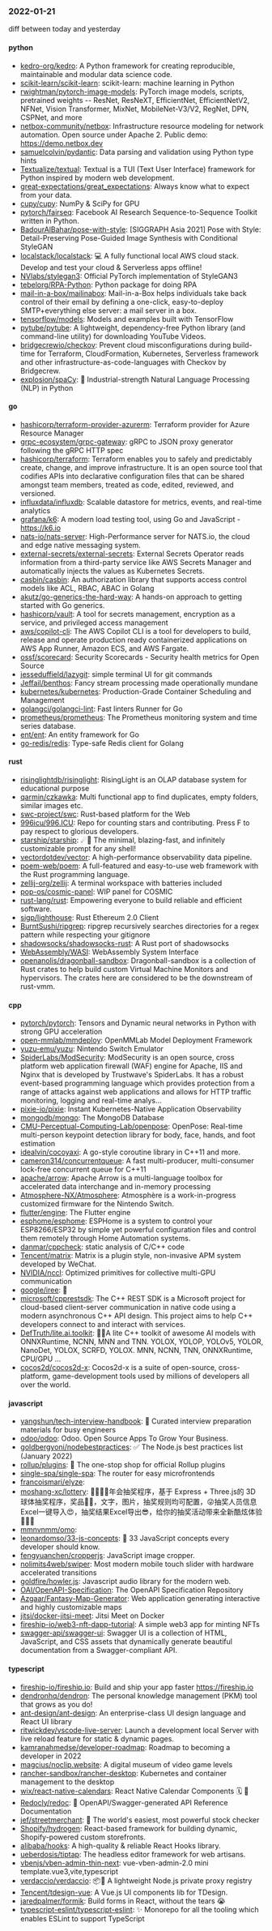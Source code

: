 ### 2022-01-21
diff between today and yesterday

#### python
* [kedro-org/kedro](https://github.com/kedro-org/kedro): A Python framework for creating reproducible, maintainable and modular data science code.
* [scikit-learn/scikit-learn](https://github.com/scikit-learn/scikit-learn): scikit-learn: machine learning in Python
* [rwightman/pytorch-image-models](https://github.com/rwightman/pytorch-image-models): PyTorch image models, scripts, pretrained weights -- ResNet, ResNeXT, EfficientNet, EfficientNetV2, NFNet, Vision Transformer, MixNet, MobileNet-V3/V2, RegNet, DPN, CSPNet, and more
* [netbox-community/netbox](https://github.com/netbox-community/netbox): Infrastructure resource modeling for network automation. Open source under Apache 2. Public demo: https://demo.netbox.dev
* [samuelcolvin/pydantic](https://github.com/samuelcolvin/pydantic): Data parsing and validation using Python type hints
* [Textualize/textual](https://github.com/Textualize/textual): Textual is a TUI (Text User Interface) framework for Python inspired by modern web development.
* [great-expectations/great_expectations](https://github.com/great-expectations/great_expectations): Always know what to expect from your data.
* [cupy/cupy](https://github.com/cupy/cupy): NumPy & SciPy for GPU
* [pytorch/fairseq](https://github.com/pytorch/fairseq): Facebook AI Research Sequence-to-Sequence Toolkit written in Python.
* [BadourAlBahar/pose-with-style](https://github.com/BadourAlBahar/pose-with-style): [SIGGRAPH Asia 2021] Pose with Style: Detail-Preserving Pose-Guided Image Synthesis with Conditional StyleGAN
* [localstack/localstack](https://github.com/localstack/localstack): 💻 A fully functional local AWS cloud stack. Develop and test your cloud & Serverless apps offline!
* [NVlabs/stylegan3](https://github.com/NVlabs/stylegan3): Official PyTorch implementation of StyleGAN3
* [tebelorg/RPA-Python](https://github.com/tebelorg/RPA-Python): Python package for doing RPA
* [mail-in-a-box/mailinabox](https://github.com/mail-in-a-box/mailinabox): Mail-in-a-Box helps individuals take back control of their email by defining a one-click, easy-to-deploy SMTP+everything else server: a mail server in a box.
* [tensorflow/models](https://github.com/tensorflow/models): Models and examples built with TensorFlow
* [pytube/pytube](https://github.com/pytube/pytube): A lightweight, dependency-free Python library (and command-line utility) for downloading YouTube Videos.
* [bridgecrewio/checkov](https://github.com/bridgecrewio/checkov): Prevent cloud misconfigurations during build-time for Terraform, CloudFormation, Kubernetes, Serverless framework and other infrastructure-as-code-languages with Checkov by Bridgecrew.
* [explosion/spaCy](https://github.com/explosion/spaCy): 💫 Industrial-strength Natural Language Processing (NLP) in Python

#### go
* [hashicorp/terraform-provider-azurerm](https://github.com/hashicorp/terraform-provider-azurerm): Terraform provider for Azure Resource Manager
* [grpc-ecosystem/grpc-gateway](https://github.com/grpc-ecosystem/grpc-gateway): gRPC to JSON proxy generator following the gRPC HTTP spec
* [hashicorp/terraform](https://github.com/hashicorp/terraform): Terraform enables you to safely and predictably create, change, and improve infrastructure. It is an open source tool that codifies APIs into declarative configuration files that can be shared amongst team members, treated as code, edited, reviewed, and versioned.
* [influxdata/influxdb](https://github.com/influxdata/influxdb): Scalable datastore for metrics, events, and real-time analytics
* [grafana/k6](https://github.com/grafana/k6): A modern load testing tool, using Go and JavaScript - https://k6.io
* [nats-io/nats-server](https://github.com/nats-io/nats-server): High-Performance server for NATS.io, the cloud and edge native messaging system.
* [external-secrets/external-secrets](https://github.com/external-secrets/external-secrets): External Secrets Operator reads information from a third-party service like AWS Secrets Manager and automatically injects the values as Kubernetes Secrets.
* [casbin/casbin](https://github.com/casbin/casbin): An authorization library that supports access control models like ACL, RBAC, ABAC in Golang
* [akutz/go-generics-the-hard-way](https://github.com/akutz/go-generics-the-hard-way): A hands-on approach to getting started with Go generics.
* [hashicorp/vault](https://github.com/hashicorp/vault): A tool for secrets management, encryption as a service, and privileged access management
* [aws/copilot-cli](https://github.com/aws/copilot-cli): The AWS Copilot CLI is a tool for developers to build, release and operate production ready containerized applications on AWS App Runner, Amazon ECS, and AWS Fargate.
* [ossf/scorecard](https://github.com/ossf/scorecard): Security Scorecards - Security health metrics for Open Source
* [jesseduffield/lazygit](https://github.com/jesseduffield/lazygit): simple terminal UI for git commands
* [Jeffail/benthos](https://github.com/Jeffail/benthos): Fancy stream processing made operationally mundane
* [kubernetes/kubernetes](https://github.com/kubernetes/kubernetes): Production-Grade Container Scheduling and Management
* [golangci/golangci-lint](https://github.com/golangci/golangci-lint): Fast linters Runner for Go
* [prometheus/prometheus](https://github.com/prometheus/prometheus): The Prometheus monitoring system and time series database.
* [ent/ent](https://github.com/ent/ent): An entity framework for Go
* [go-redis/redis](https://github.com/go-redis/redis): Type-safe Redis client for Golang

#### rust
* [risinglightdb/risinglight](https://github.com/risinglightdb/risinglight): RisingLight is an OLAP database system for educational purpose
* [qarmin/czkawka](https://github.com/qarmin/czkawka): Multi functional app to find duplicates, empty folders, similar images etc.
* [swc-project/swc](https://github.com/swc-project/swc): Rust-based platform for the Web
* [996icu/996.ICU](https://github.com/996icu/996.ICU): Repo for counting stars and contributing. Press F to pay respect to glorious developers.
* [starship/starship](https://github.com/starship/starship): ☄🌌️ The minimal, blazing-fast, and infinitely customizable prompt for any shell!
* [vectordotdev/vector](https://github.com/vectordotdev/vector): A high-performance observability data pipeline.
* [poem-web/poem](https://github.com/poem-web/poem): A full-featured and easy-to-use web framework with the Rust programming language.
* [zellij-org/zellij](https://github.com/zellij-org/zellij): A terminal workspace with batteries included
* [pop-os/cosmic-panel](https://github.com/pop-os/cosmic-panel): WIP panel for COSMIC
* [rust-lang/rust](https://github.com/rust-lang/rust): Empowering everyone to build reliable and efficient software.
* [sigp/lighthouse](https://github.com/sigp/lighthouse): Rust Ethereum 2.0 Client
* [BurntSushi/ripgrep](https://github.com/BurntSushi/ripgrep): ripgrep recursively searches directories for a regex pattern while respecting your gitignore
* [shadowsocks/shadowsocks-rust](https://github.com/shadowsocks/shadowsocks-rust): A Rust port of shadowsocks
* [WebAssembly/WASI](https://github.com/WebAssembly/WASI): WebAssembly System Interface
* [openanolis/dragonball-sandbox](https://github.com/openanolis/dragonball-sandbox): Dragonball-sandbox is a collection of Rust crates to help build custom Virtual Machine Monitors and hypervisors. The crates here are considered to be the downstream of rust-vmm.

#### cpp
* [pytorch/pytorch](https://github.com/pytorch/pytorch): Tensors and Dynamic neural networks in Python with strong GPU acceleration
* [open-mmlab/mmdeploy](https://github.com/open-mmlab/mmdeploy): OpenMMLab Model Deployment Framework
* [yuzu-emu/yuzu](https://github.com/yuzu-emu/yuzu): Nintendo Switch Emulator
* [SpiderLabs/ModSecurity](https://github.com/SpiderLabs/ModSecurity): ModSecurity is an open source, cross platform web application firewall (WAF) engine for Apache, IIS and Nginx that is developed by Trustwave's SpiderLabs. It has a robust event-based programming language which provides protection from a range of attacks against web applications and allows for HTTP traffic monitoring, logging and real-time analys…
* [pixie-io/pixie](https://github.com/pixie-io/pixie): Instant Kubernetes-Native Application Observability
* [mongodb/mongo](https://github.com/mongodb/mongo): The MongoDB Database
* [CMU-Perceptual-Computing-Lab/openpose](https://github.com/CMU-Perceptual-Computing-Lab/openpose): OpenPose: Real-time multi-person keypoint detection library for body, face, hands, and foot estimation
* [idealvin/cocoyaxi](https://github.com/idealvin/cocoyaxi): A go-style coroutine library in C++11 and more.
* [cameron314/concurrentqueue](https://github.com/cameron314/concurrentqueue): A fast multi-producer, multi-consumer lock-free concurrent queue for C++11
* [apache/arrow](https://github.com/apache/arrow): Apache Arrow is a multi-language toolbox for accelerated data interchange and in-memory processing
* [Atmosphere-NX/Atmosphere](https://github.com/Atmosphere-NX/Atmosphere): Atmosphère is a work-in-progress customized firmware for the Nintendo Switch.
* [flutter/engine](https://github.com/flutter/engine): The Flutter engine
* [esphome/esphome](https://github.com/esphome/esphome): ESPHome is a system to control your ESP8266/ESP32 by simple yet powerful configuration files and control them remotely through Home Automation systems.
* [danmar/cppcheck](https://github.com/danmar/cppcheck): static analysis of C/C++ code
* [Tencent/matrix](https://github.com/Tencent/matrix): Matrix is a plugin style, non-invasive APM system developed by WeChat.
* [NVIDIA/nccl](https://github.com/NVIDIA/nccl): Optimized primitives for collective multi-GPU communication
* [google/iree](https://github.com/google/iree): 👻
* [microsoft/cpprestsdk](https://github.com/microsoft/cpprestsdk): The C++ REST SDK is a Microsoft project for cloud-based client-server communication in native code using a modern asynchronous C++ API design. This project aims to help C++ developers connect to and interact with services.
* [DefTruth/lite.ai.toolkit](https://github.com/DefTruth/lite.ai.toolkit): 🍅🍅A lite C++ toolkit of awesome AI models with ONNXRuntime, NCNN, MNN and TNN. YOLOX, YOLOP, YOLOv5, YOLOR, NanoDet, YOLOX, SCRFD, YOLOX. MNN, NCNN, TNN, ONNXRuntime, CPU/GPU ...
* [cocos2d/cocos2d-x](https://github.com/cocos2d/cocos2d-x): Cocos2d-x is a suite of open-source, cross-platform, game-development tools used by millions of developers all over the world.

#### javascript
* [yangshun/tech-interview-handbook](https://github.com/yangshun/tech-interview-handbook): 💯 Curated interview preparation materials for busy engineers
* [odoo/odoo](https://github.com/odoo/odoo): Odoo. Open Source Apps To Grow Your Business.
* [goldbergyoni/nodebestpractices](https://github.com/goldbergyoni/nodebestpractices): ✅ The Node.js best practices list (January 2022)
* [rollup/plugins](https://github.com/rollup/plugins): 🍣 The one-stop shop for official Rollup plugins
* [single-spa/single-spa](https://github.com/single-spa/single-spa): The router for easy microfrontends
* [francoismari/elyze](https://github.com/francoismari/elyze): 
* [moshang-xc/lottery](https://github.com/moshang-xc/lottery): 🎉🌟✨🎈年会抽奖程序，基于 Express + Three.js的 3D 球体抽奖程序，奖品🧧🎁，文字，图片，抽奖规则均可配置，😜抽奖人员信息Excel一键导入😍，抽奖结果Excel导出😎，给你的抽奖活动带来全新酷炫体验🚀🚀🚀
* [mmnvnmm/omo](https://github.com/mmnvnmm/omo): 
* [leonardomso/33-js-concepts](https://github.com/leonardomso/33-js-concepts): 📜 33 JavaScript concepts every developer should know.
* [fengyuanchen/cropperjs](https://github.com/fengyuanchen/cropperjs): JavaScript image cropper.
* [nolimits4web/swiper](https://github.com/nolimits4web/swiper): Most modern mobile touch slider with hardware accelerated transitions
* [goldfire/howler.js](https://github.com/goldfire/howler.js): Javascript audio library for the modern web.
* [OAI/OpenAPI-Specification](https://github.com/OAI/OpenAPI-Specification): The OpenAPI Specification Repository
* [Azgaar/Fantasy-Map-Generator](https://github.com/Azgaar/Fantasy-Map-Generator): Web application generating interactive and highly customizable maps
* [jitsi/docker-jitsi-meet](https://github.com/jitsi/docker-jitsi-meet): Jitsi Meet on Docker
* [fireship-io/web3-nft-dapp-tutorial](https://github.com/fireship-io/web3-nft-dapp-tutorial): A simple web3 app for minting NFTs
* [swagger-api/swagger-ui](https://github.com/swagger-api/swagger-ui): Swagger UI is a collection of HTML, JavaScript, and CSS assets that dynamically generate beautiful documentation from a Swagger-compliant API.

#### typescript
* [fireship-io/fireship.io](https://github.com/fireship-io/fireship.io): Build and ship your app faster https://fireship.io
* [dendronhq/dendron](https://github.com/dendronhq/dendron): The personal knowledge management (PKM) tool that grows as you do!
* [ant-design/ant-design](https://github.com/ant-design/ant-design): An enterprise-class UI design language and React UI library
* [ritwickdey/vscode-live-server](https://github.com/ritwickdey/vscode-live-server): Launch a development local Server with live reload feature for static & dynamic pages.
* [kamranahmedse/developer-roadmap](https://github.com/kamranahmedse/developer-roadmap): Roadmap to becoming a developer in 2022
* [magcius/noclip.website](https://github.com/magcius/noclip.website): A digital museum of video game levels
* [rancher-sandbox/rancher-desktop](https://github.com/rancher-sandbox/rancher-desktop): Kubernetes and container management to the desktop
* [wix/react-native-calendars](https://github.com/wix/react-native-calendars): React Native Calendar Components 🗓️ 📆
* [Redocly/redoc](https://github.com/Redocly/redoc): 📘 OpenAPI/Swagger-generated API Reference Documentation
* [jef/streetmerchant](https://github.com/jef/streetmerchant): 🤖 The world's easiest, most powerful stock checker
* [Shopify/hydrogen](https://github.com/Shopify/hydrogen): React-based framework for building dynamic, Shopify-powered custom storefronts.
* [alibaba/hooks](https://github.com/alibaba/hooks): A high-quality & reliable React Hooks library.
* [ueberdosis/tiptap](https://github.com/ueberdosis/tiptap): The headless editor framework for web artisans.
* [vbenjs/vben-admin-thin-next](https://github.com/vbenjs/vben-admin-thin-next): vue-vben-admin-2.0 mini template.vue3,vite,typescript
* [verdaccio/verdaccio](https://github.com/verdaccio/verdaccio): 📦🔐 A lightweight Node.js private proxy registry
* [Tencent/tdesign-vue](https://github.com/Tencent/tdesign-vue): A Vue.js UI components lib for TDesign.
* [jaredpalmer/formik](https://github.com/jaredpalmer/formik): Build forms in React, without the tears 😭
* [typescript-eslint/typescript-eslint](https://github.com/typescript-eslint/typescript-eslint): ✨ Monorepo for all the tooling which enables ESLint to support TypeScript
